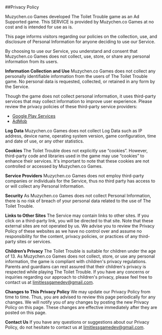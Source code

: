 ##Privacy Policy

Muzychen.co Games developed The Toilet Trouble game as an Ad Supported game. This SERVICE is provided by Muzychen.co Games at no cost and is intended for use as is.

This page informs visitors regarding our policies on the collection, use, and disclosure of Personal Information for anyone deciding to use our Service.

By choosing to use our Service, you understand and consent that Muzychen.co Games does not collect, use, store, or share any personal information from its users.

**Information Collection and Use**
Muzychen.co Games does not collect any personally identifiable information from the users of The Toilet Trouble game. No personal data is requested, collected, or retained in any form by the Service.

Though the game does not collect personal information, it uses third-party services that may collect information to improve user experience. Please review the privacy policies of these third-party service providers:

*   [Google Play Services](https://www.google.com/policies/privacy/)
*   [AdMob](https://support.google.com/admob/answer/6128543?hl=en)

**Log Data**
Muzychen.co Games does not collect Log Data such as IP address, device name, operating system version, game configuration, time and date of use, or any other statistics.

**Cookies**
The Toilet Trouble does not explicitly use “cookies”. However, third-party code and libraries used in the game may use “cookies” to enhance their services. It's important to note that these cookies are not controlled or accessed by Muzychen.co Games.

**Service Providers**
Muzychen.co Games does not employ third-party companies or individuals for the Service, thus no third party has access to or will collect any Personal Information.

**Security**
As Muzychen.co Games does not collect Personal Information, there is no risk of breach of your personal data related to the use of The Toilet Trouble.

**Links to Other Sites**
The Service may contain links to other sites. If you click on a third-party link, you will be directed to that site. Note that these external sites are not operated by us. We advise you to review the Privacy Policy of these websites as we have no control over and assume no responsibility for the content, privacy policies, or practices of any third-party sites or services.

**Children’s Privacy**
The Toilet Trouble is suitable for children under the age of 13. As Muzychen.co Games does not collect, store, or use any personal information, the game is compliant with children's privacy regulations. Parents and guardians can rest assured that their children's privacy is respected while playing The Toilet Trouble. If you have any concerns or inquiries regarding our approach to children's privacy, please feel free to contact us at limitlessgamedev@gmail.com.

**Changes to This Privacy Policy**
We may update our Privacy Policy from time to time. Thus, you are advised to review this page periodically for any changes. We will notify you of any changes by posting the new Privacy Policy on this page. These changes are effective immediately after they are posted on this page.

**Contact Us**
If you have any questions or suggestions about our Privacy Policy, do not hesitate to contact us at limitlessgamedev@gmail.com.
